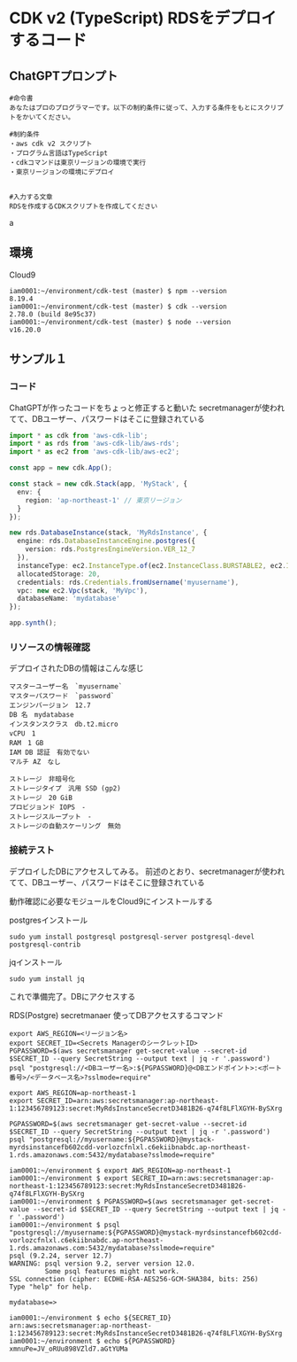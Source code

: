 # CDK v2 (TypeScript) RDSをデプロイするコード

## ChatGPTプロンプト

```
#命令書
あなたはプロのプログラマーです。以下の制約条件に従って、入力する条件をもとにスクリプトをかいてください。

#制約条件
・aws cdk v2 スクリプト
・プログラム言語はTypeScript
・cdkコマンドは東京リージョンの環境で実行
・東京リージョンの環境にデプロイ


#入力する文章
RDSを作成するCDKスクリプトを作成してください
```

a


## 環境

Cloud9

```console
iam0001:~/environment/cdk-test (master) $ npm --version
8.19.4
iam0001:~/environment/cdk-test (master) $ cdk --version
2.78.0 (build 8e95c37)
iam0001:~/environment/cdk-test (master) $ node --version
v16.20.0
```

## サンプル１

### コード

ChatGPTが作ったコードをちょっと修正すると動いた
secretmanagerが使われてて、DBユーザー、パスワードはそこに登録されている

```typescript:bin/cdk-test.ts
import * as cdk from 'aws-cdk-lib';
import * as rds from 'aws-cdk-lib/aws-rds';
import * as ec2 from 'aws-cdk-lib/aws-ec2';

const app = new cdk.App();

const stack = new cdk.Stack(app, 'MyStack', {
  env: {
    region: 'ap-northeast-1' // 東京リージョン
  }
});

new rds.DatabaseInstance(stack, 'MyRdsInstance', {
  engine: rds.DatabaseInstanceEngine.postgres({
    version: rds.PostgresEngineVersion.VER_12_7
  }),
  instanceType: ec2.InstanceType.of(ec2.InstanceClass.BURSTABLE2, ec2.InstanceSize.MICRO),
  allocatedStorage: 20,
  credentials: rds.Credentials.fromUsername('myusername'),
  vpc: new ec2.Vpc(stack, 'MyVpc'),
  databaseName: 'mydatabase'
});

app.synth();
```

### リソースの情報確認

デプロイされたDBの情報はこんな感じ

```
マスターユーザー名　`myusername`
マスターパスワード　`password`
エンジンバージョン　12.7
DB 名　mydatabase
インスタンスクラス　db.t2.micro
vCPU　1
RAM　1 GB
IAM DB 認証　有効でない
マルチ AZ　なし

ストレージ　非暗号化
ストレージタイプ　汎用 SSD (gp2)
ストレージ　20 GiB
プロビジョンド IOPS　-
ストレージスループット　-
ストレージの自動スケーリング　無効
```


### 接続テスト

デプロイしたDBにアクセスしてみる。
前述のとおり、secretmanagerが使われてて、DBユーザー、パスワードはそこに登録されている

動作確認に必要なモジュールをCloud9にインストールする

postgresインストール

```sudo yum install postgresql postgresql-server postgresql-devel postgresql-contrib```

jqインストール

```sudo yum install jq```

これで準備完了。DBにアクセスする

RDS(Postgre) secretmanaer 使ってDBアクセスするコマンド

```console
export AWS_REGION=<リージョン名>
export SECRET_ID=<Secrets ManagerのシークレットID>
PGPASSWORD=$(aws secretsmanager get-secret-value --secret-id $SECRET_ID --query SecretString --output text | jq -r '.password')
psql "postgresql://<DBユーザー名>:${PGPASSWORD}@<DBエンドポイント>:<ポート番号>/<データベース名>?sslmode=require"
```


```console
export AWS_REGION=ap-northeast-1
export SECRET_ID=arn:aws:secretsmanager:ap-northeast-1:123456789123:secret:MyRdsInstanceSecretD3481B26-q74f8LFlXGYH-BySXrg

PGPASSWORD=$(aws secretsmanager get-secret-value --secret-id $SECRET_ID --query SecretString --output text | jq -r '.password')
psql "postgresql://myusername:${PGPASSWORD}@mystack-myrdsinstancefb602cdd-vorlozcfnlxl.c6ekiibnabdc.ap-northeast-1.rds.amazonaws.com:5432/mydatabase?sslmode=require"

```


```console
iam0001:~/environment $ export AWS_REGION=ap-northeast-1
iam0001:~/environment $ export SECRET_ID=arn:aws:secretsmanager:ap-northeast-1:123456789123:secret:MyRdsInstanceSecretD3481B26-q74f8LFlXGYH-BySXrg
iam0001:~/environment $ PGPASSWORD=$(aws secretsmanager get-secret-value --secret-id $SECRET_ID --query SecretString --output text | jq -r '.password')
iam0001:~/environment $ psql "postgresql://myusername:${PGPASSWORD}@mystack-myrdsinstancefb602cdd-vorlozcfnlxl.c6ekiibnabdc.ap-northeast-1.rds.amazonaws.com:5432/mydatabase?sslmode=require"
psql (9.2.24, server 12.7)
WARNING: psql version 9.2, server version 12.0.
         Some psql features might not work.
SSL connection (cipher: ECDHE-RSA-AES256-GCM-SHA384, bits: 256)
Type "help" for help.

mydatabase=> 
```


```console
iam0001:~/environment $ echo ${SECRET_ID}
arn:aws:secretsmanager:ap-northeast-1:123456789123:secret:MyRdsInstanceSecretD3481B26-q74f8LFlXGYH-BySXrg
iam0001:~/environment $ echo ${PGPASSWORD}
xmnuPe=JV_oRUu898VZld7.aGtYUMa
```
